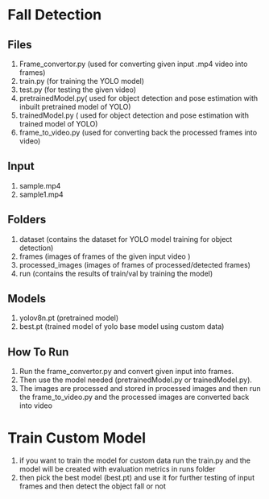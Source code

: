 # Fall Detection

## Files
  1.  Frame_convertor.py (used for converting given input .mp4 video into frames)
  2.  train.py (for training the YOLO model)
  3.  test.py (for testing the given video)
  4.  pretrainedModel.py( used for object detection and pose estimation with inbuilt pretrained model of YOLO)
  5.  trainedModel.py ( used for object detection and pose estimation with trained model of YOLO)
  6.  frame_to_video.py (used for converting back the processed frames into video)

## Input
  1.  sample.mp4
  2.  sample1.mp4

## Folders
  1.  dataset (contains the dataset for YOLO model training for object detection)
  2.  frames (images of frames of the given input video )
  3.  processed_images (images of frames of processed/detected frames)
  4.  run (contains the results of train/val by training the model)

## Models
  1.  yolov8n.pt (pretrained model)
  2.  best.pt (trained model of yolo base model using custom data)

## How To Run 
  1.  Run the frame_convertor.py and convert given input into frames.
  2.  Then use the model needed (pretrainedModel.py or trainedModel.py).
  3.  The images are processed and stored in processed images and then run the frame_to_video.py and the processed images are converted back into video

# Train Custom Model
  1.  if you want to train the model for custom data run the train.py and the model will be created with evaluation metrics in runs folder
  2.  then pick the best model (best.pt) and use it for further testing of input frames and then detect the object fall or not
